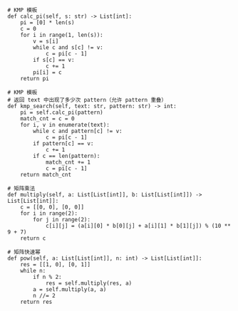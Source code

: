     # KMP 模板
    def calc_pi(self, s: str) -> List[int]:
        pi = [0] * len(s)
        c = 0
        for i in range(1, len(s)):
            v = s[i]
            while c and s[c] != v:
                c = pi[c - 1]
            if s[c] == v:
                c += 1
            pi[i] = c
        return pi
    
    # KMP 模板
    # 返回 text 中出现了多少次 pattern（允许 pattern 重叠）
    def kmp_search(self, text: str, pattern: str) -> int:
        pi = self.calc_pi(pattern)
        match_cnt = c = 0
        for i, v in enumerate(text):
            while c and pattern[c] != v:
                c = pi[c - 1]
            if pattern[c] == v:
                c += 1
            if c == len(pattern):
                match_cnt += 1
                c = pi[c - 1]
        return match_cnt
    
    # 矩阵乘法
    def multiply(self, a: List[List[int]], b: List[List[int]]) -> List[List[int]]:
        c = [[0, 0], [0, 0]]
        for i in range(2):
            for j in range(2):
                c[i][j] = (a[i][0] * b[0][j] + a[i][1] * b[1][j]) % (10 ** 9 + 7)
        return c
    
    # 矩阵快速幂
    def pow(self, a: List[List[int]], n: int) -> List[List[int]]:
        res = [[1, 0], [0, 1]]
        while n:
            if n % 2:
                res = self.multiply(res, a)
            a = self.multiply(a, a)
            n //= 2
        return res
